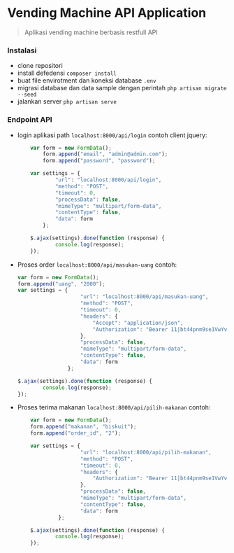 # Vending Machine API Application
> Aplikasi vending machine berbasis restfull API

### Instalasi 
- clone repositori
- install defedensi ``composer install``
- buat file envirotment dan koneksi database ```.env```
- migrasi database dan data sample dengan perintah ```php artisan migrate --seed```
- jalankan server ```php artisan serve```

### Endpoint API
- login aplikasi path ```localhost:8000/api/login``` contoh client jquery:
    ```javascript 
        var form = new FormData();
            form.append("email", "admin@admin.com");
            form.append("password", "password");

        var settings = {
                "url": "localhost:8000/api/login",
                "method": "POST",
                "timeout": 0,
                "processData": false,
                "mimeType": "multipart/form-data",
                "contentType": false,
                "data": form
            };

        $.ajax(settings).done(function (response) {
                console.log(response);
        });
    ```
- Proses order ```localhost:8000/api/masukan-uang``` contoh:
    ```javascript
    var form = new FormData();
    form.append("uang", "2000");
    var settings = {
                        "url": "localhost:8000/api/masukan-uang",
                        "method": "POST",
                        "timeout": 0,
                        "headers": {
                            "Accept": "application/json",
                            "Authorization": "Bearer 11|bt44pnm9se1VwYvKQpD6D7q4DHO88wjjE5qEuUqk"
                        },
                        "processData": false,
                        "mimeType": "multipart/form-data",
                        "contentType": false,
                        "data": form
                    };

    $.ajax(settings).done(function (response) {
            console.log(response);
    });
    ```
- Proses terima makanan ```localhost:8000/api/pilih-makanan``` contoh:
    ```javascript
        var form = new FormData();
        form.append("makanan", "biskuit");
        form.append("order_id", "2");

        var settings = {
                        "url": "localhost:8000/api/pilih-makanan",
                        "method": "POST",
                        "timeout": 0,
                        "headers": {
                            "Authorization": "Bearer 11|bt44pnm9se1VwYvKQpD6D7q4DHO88wjjE5qEuUqk"
                        },
                        "processData": false,
                        "mimeType": "multipart/form-data",
                        "contentType": false,
                        "data": form
                 };

        $.ajax(settings).done(function (response) {
                console.log(response);
        });
    ```